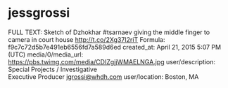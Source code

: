 # jessgrossi

FULL TEXT: Sketch of Dzhokhar #tsarnaev giving the middle finger to camera in court house http://t.co/2Xg37I2riT
Formula: f9c7c72d5b7e491eb6556fd7a589d6ed
created_at: April 21, 2015 5:07 PM (UTC)
media/0/media_url: https://pbs.twimg.com/media/CDIZgjjWMAELNGA.jpg
user/description: Special Projects / Investigative                                                      
Executive Producer jgrossi@whdh.com
user/location: Boston, MA